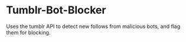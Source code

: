 # Tumblr-Bot-Blocker
Uses the tumblr API to detect new follows from malicious bots, and flag them for blocking.
